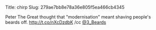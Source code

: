 Title: chirp
Slug: 279ae7bb8e78a36e805f5ea466cb4345

Peter The Great thought that "modernisation" meant shaving people's beards off. <a href="http://t.co/nXcDzdbK">http://t.co/nXcDzdbK</a> /cc <a href="http://twitter.com/3_Beards">@3_Beards</a>
